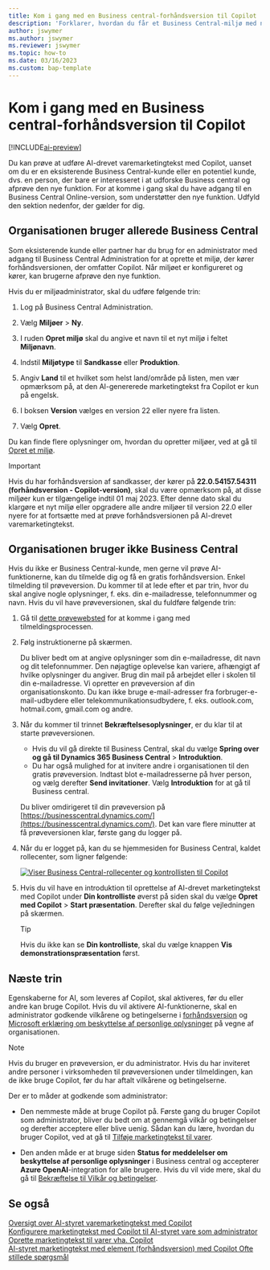 ```yaml
---
title: Kom i gang med en Business central-forhåndsversion til Copilot
description: 'Forklarer, hvordan du får et Business Central-miljø med ny AI-muligheden for at generere tekstforslag til vare- og produktbeskrivelser.'
author: jswymer
ms.author: jswymer
ms.reviewer: jswymer
ms.topic: how-to
ms.date: 03/16/2023
ms.custom: bap-template
---
```


# <a name="get-started-with-a-business-central-preview-version-for-copilot" />Kom i gang med en Business central-forhåndsversion til Copilot

[!INCLUDE[ai-preview](includes/ai-preview.md)]

Du kan prøve at udføre AI-drevet varemarketingtekst med Copilot, uanset om du er en eksisterende Business Central-kunde eller en potentiel kunde, dvs. en person, der bare er interesseret i at udforske Business central og afprøve den nye funktion. For at komme i gang skal du have adgang til en Business Central Online-version, som understøtter den nye funktion. Udfyld den sektion nedenfor, der gælder for dig.

## <a name="your-organization-already-uses-business-central" />Organisationen bruger allerede Business Central

Som eksisterende kunde eller partner har du brug for en administrator med adgang til Business Central Administration for at oprette et miljø, der kører forhåndsversionen, der omfatter Copilot. Når miljøet er konfigureret og kører, kan brugerne afprøve den nye funktion.

Hvis du er miljøadministrator, skal du udføre følgende trin:

1. Log på Business Central Administration.
2. Vælg **Miljøer** > **Ny**.
3. I ruden **Opret miljø** skal du angive et navn til et nyt miljø i feltet **Miljønavn**.
4. Indstil **Miljøtype** til **Sandkasse** eller **Produktion**.
5. Angiv **Land** til et hvilket som helst land/område på listen, men vær opmærksom på, at den AI-genererede marketingtekst fra Copilot er kun på engelsk.
6. I boksen **Version** vælges en version 22 eller nyere fra listen.

   <!--
   > [!IMPORTANT]
   > You must use **22.0.54157.54311 (Preview - Copilot edition)** to experience Copilot.
   -->
7. Vælg **Opret**.  

Du kan finde flere oplysninger om, hvordan du opretter miljøer, ved at gå til [Opret et miljø](/dynamics365/business-central/dev-itpro/administration/tenant-admin-center-environments#create-a-new-environment).

> [!IMPORTANT]
> Hvis du har forhåndsversion af sandkasser, der kører på **22.0.54157.54311 (forhåndsversion - Copilot-version)**, skal du være opmærksom på, at disse miljøer kun er tilgængelige indtil 01 maj 2023. Efter denne dato skal du klargøre et nyt miljø eller opgradere alle andre miljøer til version 22.0 eller nyere for at fortsætte med at prøve forhåndsversionen på AI-drevet varemarketingtekst.

## <a name="your-organization-doesnt-use-business-central" />Organisationen bruger ikke Business Central

Hvis du ikke er Business Central-kunde, men gerne vil prøve AI-funktionerne, kan du tilmelde dig og få en gratis forhåndsversion. Enkel tilmelding til prøveversion. Du kommer til at lede efter et par trin, hvor du skal angive nogle oplysninger, f. eks. din e-mailadresse, telefonnummer og navn. Hvis du vil have prøveversionen, skal du fuldføre følgende trin:

1. Gå til [dette prøvewebsted](https://go.microsoft.com/fwlink/?linkid=2227167) for at komme i gang med tilmeldingsprocessen.
2. Følg instruktionerne på skærmen.

   Du bliver bedt om at angive oplysninger som din e-mailadresse, dit navn og dit telefonnummer. Den nøjagtige oplevelse kan variere, afhængigt af hvilke oplysninger du angiver. <!--But here are a couple important points to be aware of as you run through the sign-up process:--> Brug din mail på arbejdet eller i skolen til din e-mailadresse. Vi opretter en prøveversion af din organisationskonto. Du kan ikke bruge e-mail-adresser fra forbruger-e-mail-udbydere eller telekommunikationsudbydere, f. eks. outlook.com, hotmail.com, gmail.com og andre.
   
   <!-- When you get to the option for **Country or region** be sure to set this **United States**.

      > [!IMPORTANT]
      > You must set **Country or region** to **United States**; otherwise the AI-powered item marketing text with Copilot won't be available in Business Central.  -->
3. Når du kommer til trinnet **Bekræftelsesoplysninger**, er du klar til at starte prøveversionen.

   - Hvis du vil gå direkte til Business Central, skal du vælge **Spring over og gå til Dynamics 365 Business Central** > **Introduktion**.
   - Du har også mulighed for at invitere andre i organisationen til den gratis prøveversion. Indtast blot e-mailadresserne på hver person, og vælg derefter **Send invitationer**. Vælg **Introduktion** for at gå til Business central.  

   Du bliver omdirigeret til din prøveversion på [https://businesscentral.dynamics.com/](https://businesscentral.dynamics.com/). Det kan vare flere minutter at få prøveversionen klar, første gang du logger på.

<!--
1. On the **Let's get you started** step, enter your work or school email address, then select **Next**.

   Use your work or school email address. We'll establish your trial on your organization's account. You can't use email addresses provided by consumer email services or telecommunication providers, such as outlook.com, hotmail.com, gmail.com, and others.
3. When asked what kind of email you have, select **I got it from my organization** > **Next**.
4. On the **Create your account** step, you provide information that will help use set up a trial version of Business Central that you can sign in to.

   1. Provide a telephone number that we can use to send you a verification code. Enter a country code and number that isn't VoIP or toll free.
   2. Choose how you want us to send the verification code:
      - Select **Text me** to get the verification code in a text message.
      - Select **Call me** to get the code in a voice message.
   3. Select **Send verification code**. 
   4. When you get the code, type it in the **Enter your verification code** box, then select **Verify**.

      Once you're verified, we'll send you an email with another verification code that you'll use in the next step to complete creating your account.
   5. Fill in your first and last name.
   6. Set **Country or region** to **United States**.

      > [!IMPORTANT]
      > You must set **Country or region** to **United States**; otherwise the AI-powered item marketing text with Copilot won't be available in Business Central.  

   7. Enter a valid phone umber in the **Business telephone number** box.
   8. In the **Create password** and **Confirm password** boxes, enter a password that you want to use to sign in to Business Central. The password must at least eight characters and include at least one number, an uppercase letter, and a lower case letter.
   9. In the **Verification code** box, enter the verification code we sent you in an email, then select **Next**.
   10. When you get a prompt that your account is successfully created, select **Sign in**.
-->

4. Når du er logget på, kan du se hjemmesiden for Business Central, kaldet rollecenter, som ligner følgende:

   [![Viser Business Central-rollecenter og kontrollisten til Copilot](media/copilot-checklist.png)](media/copilot-checklist.png#lightbox)

5. Hvis du vil have en introduktion til oprettelse af AI-drevet marketingtekst med Copilot under **Din kontrolliste** øverst på siden skal du vælge **Opret med Copilot** > **Start præsentation**. Derefter skal du følge vejledningen på skærmen.

   > [!TIP]
   > Hvis du ikke kan se **Din kontrolliste**, skal du vælge knappen **Vis demonstrationspræsentation** først.

## <a name="next-steps" />Næste trin

Egenskaberne for AI, som leveres af Copilot, skal aktiveres, før du eller andre kan bruge Copilot. Hvis du vil aktivere AI-funktionerne, skal en administrator godkende vilkårene og betingelserne i [forhåndsversion](https://dynamics.microsoft.com/legaldocs/supp-dynamics365-preview/) og [Microsoft erklæring om beskyttelse af personlige oplysninger](https://go.microsoft.com/fwlink/?LinkId=521839) på vegne af organisationen.

> [!NOTE]
> Hvis du bruger en prøveversion, er du administrator. Hvis du har inviteret andre personer i virksomheden til prøveversionen under tilmeldingen, kan de ikke bruge Copilot, før du har aftalt vilkårene og betingelserne.

Der er to måder at godkende som administrator:

- Den nemmeste måde at bruge Copilot på. Første gang du bruger Copilot som administrator, bliver du bedt om at gennemgå vilkår og betingelser og derefter acceptere eller blive uenig. Sådan kan du lære, hvordan du bruger Copilot, ved at gå til [Tilføje marketingtekst til varer](item-marketing-text.md).  

- Den anden måde er at bruge siden **Status for meddelelser om beskyttelse af personlige oplysninger** i Business central og accepterer **Azure OpenAI**-integration for alle brugere. Hvis du vil vide mere, skal du gå til [Bekræftelse til Vilkår og betingelser](enable-ai.md#consent-to-or-reject-preview-and-privacy-terms-and-conditions-for-all-users).

## <a name="see-also" />Se også

[Oversigt over AI-styret varemarketingtekst med Copilot](ai-overview.md)  
[Konfigurere marketingtekst med Copilot til AI-styret vare som administrator](enable-ai.md)  
[Oprette marketingtekst til varer vha. Copilot](item-marketing-text.md)  
[AI-styret marketingtekst med element (forhåndsversion) med Copilot Ofte stillede spørgsmål](ai-faq.md)  

